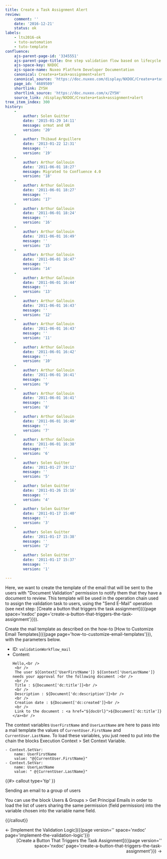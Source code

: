 ```yaml
---
title: Create a Task Assignment Alert
review:
    comment: ''
    date: '2016-12-21'
    status: ok
labels:
    - lts2016-ok
    - tuto-automation
    - tuto-template
confluence:
    ajs-parent-page-id: '3345551'
    ajs-parent-page-title: One step validation flow based on lifecycle only
    ajs-space-key: NXDOC
    ajs-space-name: Nuxeo Platform Developer Documentation
    canonical: Create+a+task+assignment+alert
    canonical_source: 'https://doc.nuxeo.com/display/NXDOC/Create+a+task+assignment+alert'
    page_id: '4689509'
    shortlink: ZY5H
    shortlink_source: 'https://doc.nuxeo.com/x/ZY5H'
    source_link: /display/NXDOC/Create+a+task+assignment+alert
tree_item_index: 300
history:
    -
        author: Solen Guitter
        date: '2015-01-29 14:11'
        message: ormat and UR
        version: '20'
    -
        author: Thibaud Arguillere
        date: '2013-01-22 12:31'
        message: ''
        version: '19'
    -
        author: Arthur Gallouin
        date: '2011-06-01 18:27'
        message: Migrated to Confluence 4.0
        version: '18'
    -
        author: Arthur Gallouin
        date: '2011-06-01 18:27'
        message: ''
        version: '17'
    -
        author: Arthur Gallouin
        date: '2011-06-01 18:24'
        message: ''
        version: '16'
    -
        author: Arthur Gallouin
        date: '2011-06-01 16:49'
        message: ''
        version: '15'
    -
        author: Arthur Gallouin
        date: '2011-06-01 16:47'
        message: ''
        version: '14'
    -
        author: Arthur Gallouin
        date: '2011-06-01 16:44'
        message: ''
        version: '13'
    -
        author: Arthur Gallouin
        date: '2011-06-01 16:43'
        message: ''
        version: '12'
    -
        author: Arthur Gallouin
        date: '2011-06-01 16:43'
        message: ''
        version: '11'
    -
        author: Arthur Gallouin
        date: '2011-06-01 16:42'
        message: ''
        version: '10'
    -
        author: Arthur Gallouin
        date: '2011-06-01 16:41'
        message: ''
        version: '9'
    -
        author: Arthur Gallouin
        date: '2011-06-01 16:41'
        message: ''
        version: '8'
    -
        author: Arthur Gallouin
        date: '2011-06-01 16:40'
        message: ''
        version: '7'
    -
        author: Arthur Gallouin
        date: '2011-06-01 16:38'
        message: ''
        version: '6'
    -
        author: Solen Guitter
        date: '2011-01-27 19:12'
        message: ''
        version: '5'
    -
        author: Solen Guitter
        date: '2011-01-26 15:16'
        message: ''
        version: '4'
    -
        author: Solen Guitter
        date: '2011-01-17 15:40'
        message: ''
        version: '3'
    -
        author: Solen Guitter
        date: '2011-01-17 15:38'
        message: ''
        version: '2'
    -
        author: Solen Guitter
        date: '2011-01-17 15:37'
        message: ''
        version: '1'

---
```

Here, we want to create the template of the email that will be sent to the users with "Document Validation" permission to notify them that they have a document to review. This template will be used in the operation chain used to assign the validation task to users, using the "Send E-Mail" operation (see next step: [Create a button that triggers the task assignment]({{page space='nxdoc' page='create-a-button-that-triggers-the-task-assignment'}})).

Create the mail template as described on the how-to [How to Customize Email Templates]({{page page='how-to-customize-email-templates'}}), with the parameters below.

- ID: `validationWorkflow_mail`
- Content:
    ```
    Hello,<br />
     <br />
     The user ${Context['UserFirstName']} ${Context['UserLastName']} needs your approval for the following document :<br />
     <br />
     Title : ${Document['dc:title']}<br />
     <br />
     Description : ${Document['dc:description']}<br />
     <br />
     Creation date : ${Document['dc:created']}<br />
     <br />
     Link to the document : <a href="${docUrl}">${Document['dc:title']}</a><br />
    ```

The context variables `UserFirstName` and `UserLastName` are here to pass into a mail template the values of `CurrentUser.FirstName` and `CurrentUser.LastName`. To load these variables, you just need to put into the chain the blocks Execution Context > Set Context Variable.

```
- Context.SetVar:
    name: UserFirstName
    value: "@{CurrentUser.FirstName}"
- Context.SetVar:
    name: UserLastName
    value: " @{CurrentUser.LastName}"
```

{{#> callout type='tip' }}

Sending an email to a group of users

You can use the block Users & Groups > Get Principal Emails in order to load the list of users sharing the same permission (field permission) into the variable chosen into the variable name field.

{{/callout}}

<div class="row" data-equalizer data-equalize-on="medium">
<div class="column medium-6">&larr;&nbsp;[Implement the Validation Logic]({{page version='' space='nxdoc' page='implement-the-validation-logic'}})</div>
<div class="column medium-6" style="text-align:right">[Create a Button That Triggers the Task Assignment]({{page version='' space='nxdoc' page='create-a-button-that-triggers-the-task-assignment'}})&nbsp;&rarr;</div>
</div>
